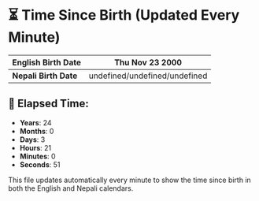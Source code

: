 # ⏳ Time Since Birth (Updated Every Minute)

| **English Birth Date** | Thu Nov 23 2000 |
|------------------------|-------------------------------------|
| **Nepali Birth Date**  | undefined/undefined/undefined                  |

## 📅 Elapsed Time:

- **Years**: 24
- **Months**: 0
- **Days**: 3
- **Hours**: 21
- **Minutes**: 0
- **Seconds**: 51

This file updates automatically every minute to show the time since birth in both the English and Nepali calendars.